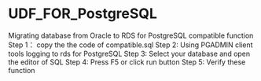 # UDF_FOR_PostgreSQL
Migrating database from Oracle to RDS for PostgreSQL compatible function
Step 1： copy the the code of compatible.sql
Step 2:  Using PGADMIN client tools logging to rds for PostgreSQL
Step 3:  Select your database and open the editor of SQL
Step 4:  Press F5 or click run button 
Step 5:  Verify these function
